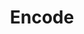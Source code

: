 ---
codehost: https://github.com/https://github.com/encode
logohandle: encodeio
sort: encode
title: Encode
website: https://www.encode.io/
---